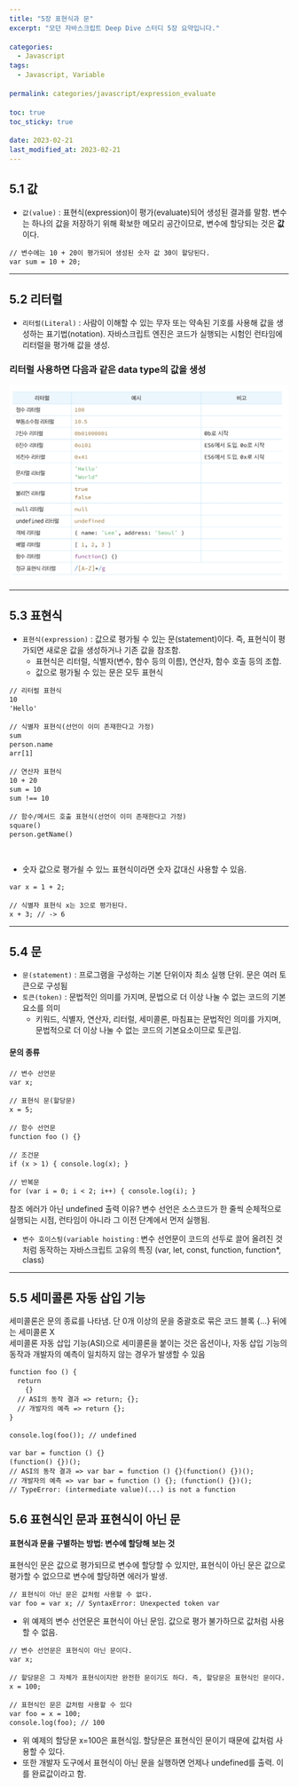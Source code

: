 ```yaml
---
title: "5장 표현식과 문"
excerpt: "모던 자바스크립트 Deep Dive 스터디 5장 요약입니다."

categories:
  - Javascript
tags:
  - Javascript, Variable

permalink: categories/javascript/expression_evaluate

toc: true
toc_sticky: true

date: 2023-02-21
last_modified_at: 2023-02-21
---
```


## 5.1 값
- `값(value)` : 표현식(expression)이 평가(evaluate)되어 생성된 결과를 말함.
변수는 하나의 값을 저장하기 위해 확보한 메모리 공간이므로, 변수에 할당되는 것은 <b>값</b>이다. 

~~~
// 변수에는 10 + 20이 평가되어 생성된 숫자 값 30이 할당된다.
var sum = 10 + 20;
~~~

---

## 5.2 리터럴

- `리터럴(Literal)` : 사람이 이해할 수 있는 무자 또는 약속된 기호를 사용해 값을 생성하는 표기법(notation). 자바스크립트 엔진은 코드가 실행되는 시험인 런타임에 리터럴을 평가해 값을 생성. 

### 리터럴 사용하면 다음과 같은 data type의 값을 생성
<img src="img/literal.png">

---

## 5.3 표현식
- `표현식(expression)` : 값으로 평가될 수 있는 문(statement)이다. 즉, 표현식이 평가되면 새로운 값을 생성하거나 기존 값을 참조함.
  - 표현식은 리터럴, 식별자(변수, 함수 등의 이름), 연산자, 함수 호출 등의 조합.
  - 값으로 평가될 수 있는 문은 모두 표현식
 
~~~
// 리터럴 표현식
10
'Hello'

// 식별자 표현식(선언이 이미 존재한다고 가정)
sum
person.name
arr[1]

// 연산자 표현식
10 + 20
sum = 10
sum !== 10

// 함수/메서드 호출 표현식(선언이 이미 존재한다고 가정)
square()
person.getName()
~~~
<br>

  - 숫자 값으로 평가쇨 수 있느 표현식이라면 숫자 값대신 사용할 수 있음.

~~~
var x = 1 + 2;

// 식별자 표현식 x는 3으로 평가된다.
x + 3; // -> 6
~~~

---

## 5.4 문

- `문(statement)` : 프로그램을 구성하는 기본 단위이자 최소 실행 단위. 문은 여러 토큰으로 구성됨
- `토큰(token)` : 문법적인 의미를 가지며, 문법으로 더 이상 나눌 수 없는 코드의 기본 요소를 의미 
  - 키워드, 식별자, 연산자, 리터럴, 세미콜론, 마침표는 문법적인 의미를 가지며, 문법적으로 더 이상 나눌 수 없는 코드의 기본요소이므로 토큰임. 
#### 문의 종류
```
// 변수 선언문
var x;

// 표현식 문(할당문)
x = 5;

// 함수 선언문
function foo () {}

// 조건문
if (x > 1) { console.log(x); }

// 반복문
for (var i = 0; i < 2; i++) { console.log(i); }
```
참조 에러가 아닌 undefined 출력 이유?
변수 선언은 소스코드가 한 줄씩 순체적으로 실행되는 시점, 런타임이 아니라 그 이전 단계에서 먼저 실행됨.
- `변수 호이스팅(variable hoisting` : 변수 선언문이 코드의 선두로 끌어 올려진 것처럼 동작하는 자바스크립트 고유의 특징 (var, let, const, function, function*, class)

---

## 5.5 세미콜론 자동 삽입 기능
세미콜론은 문의 종료를 나타냄. 단 0개 이상의 문을 중괄호로 묶은 코드 블록 {...} 뒤에는 세미콜론 X<br>
세미콜론 자동 삽입 기능(ASI)으로 세미콜론을 붙이는 것은 옵션이나, 자동 삽입 기능의 동작과 개발자의 예측이 일치하지 않는 경우가 발생할 수 있음

```
function foo () {
  return
    {}
  // ASI의 동작 결과 => return; {};
  // 개발자의 예측 => return {};
}

console.log(foo()); // undefined

var bar = function () {}
(function() {})();
// ASI의 동작 결과 => var bar = function () {}(function() {})();
// 개발자의 예측 => var bar = function () {}; (function() {})();
// TypeError: (intermediate value)(...) is not a function
```


## 5.6 표현식인 문과 표현식이 아닌 문
#### 표현식과 문을 구별하는 방법: 변수에 할당해 보는 것
표현식인 문은 값으로 평가되므로 변수에 할당할 수 있지만, 표현식이 아닌 문은 값으로 평가할 수 없으므로 변수에 할당하면 에러가 발생.
```
// 표현식이 아닌 문은 값처럼 사용할 수 없다.
var foo = var x; // SyntaxError: Unexpected token var

```
- 위 예제의 변수 선언문은 표현식이 아닌 문임. 값으로 평가 불가하므로 값처럼 사용할 수 없음.

```
// 변수 선언문은 표현식이 아닌 문이다.
var x;

// 할당문은 그 자체가 표현식이지만 완전한 문이기도 하다. 즉, 할당문은 표현식인 문이다.
x = 100;

// 표현식인 문은 값처럼 사용할 수 있다
var foo = x = 100;
console.log(foo); // 100

```
- 위 예제의 할당문 x=100은 표현식임. 할당문은 표현식인 문이기 때문에 값처럼 사용할 수 있다.
- 또한 개발자 도구에서 표현식이 아닌 문을 실행하면 언제나 undefined를 출력. 이를 완료값이라고 함.